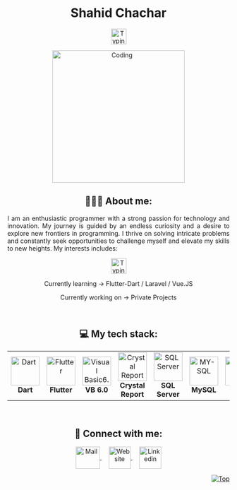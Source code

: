 <!--
**shahidchachar/shahidchachar** is a ✨ _special_ ✨ repository because its `README.md` (this file) appears on your GitHub profile.

Here are some ideas to get you started:

- 🔭 I’m currently working on ...
- 🌱 I’m currently learning ...
- 👯 I’m looking to collaborate on ...
- 🤔 I’m looking for help with ...
- 💬 Ask me about ...
- 📫 How to reach me: ...
- 😄 Pronouns: ...
- ⚡ Fun fact: ...
-->

<h1 align="center">Shahid Chachar</h1>
<p align="center">
   <img src="https://readme-typing-svg.demolab.com?font=Roboto+Slab&color=%237E3ACE&size=30&center=true&vCenter=true&width=450&duration=1500&pause=1000&lines=Software+Engineer;Website+Developer;App+Developer" width="auto" height="35" alt="Typing"/>
</p>
<p align="center">
  <img src="https://res.cloudinary.com/dry07iyvo/image/upload/v1735366890/coding_utrxxa.gif" width="300" height="auto" alt="Coding"/>
</p>
<h2 align="center">👨🏻‍💻 About me:</h2>
<p align="justify">I am an enthusiastic programmer with a strong passion for technology and innovation. My journey is guided by an endless curiosity and a desire to explore new frontiers in programming. I thrive on solving intricate problems and constantly seek opportunities to challenge myself and elevate my skills to new heights. My interests includes:</p>
<p align="center">
   <img src="https://readme-typing-svg.demolab.com?font=Roboto+Slab&color=%237E3ACE&size=30&center=true&vCenter=true&width=450&duration=1500&pause=1000&lines=Artificial+Intelligence;Data+Science;Flutter-Dart+Learning" width="auto" height="35" alt="Typing"/>
</p>
<p align="center">Currently learning -> Flutter-Dart / Laravel / Vue.JS</p>
<p align="center">Currently working on -> Private Projects</p>
<br>
<h2 align="center">💻 My tech stack:</h2>
<table align="center">
<tr>
   <td align="center"><img src="https://cdn.worldvectorlogo.com/logos/dart.svg" width="65" height="65" alt="Dart"/><br><b>Dart</b></td>
   <td align="center"><img src="https://cdn.worldvectorlogo.com/logos/flutter.svg" width="65" height="65" alt="Flutter"/><br><b>Flutter</b></td>
   <td align="center"><img src="https://cdn.worldvectorlogo.com/logos/visual-basic.svg" width="65" height="65" alt="Visual Basic6.0"/><br><b>VB 6.0</b></td>
   <td align="center"><img src="https://cdn.worldvectorlogo.com/logos/seagate-1.svg" width="65" height="65" alt="Crystal Report"/><br><b>Crystal Report</b></td>
   <td align="center"><img src="https://cdn.worldvectorlogo.com/logos/microsoft-sql-server-1.svg" width="65" height="65" alt="SQL Server"/><br><b>SQL Server</b></td>
   <td align="center"><img src="https://cdn.worldvectorlogo.com/logos/mysql-2.svg" width="65" height="65" alt="MY-SQL"/><br><b>MySQL</b></td>
   <td align="center"><img src="https://cdn.worldvectorlogo.com/logos/html-1.svg" width="65" height="65" alt="HTML"/><br><b>HTML</b></td>
   <td align="center"><img src="https://cdn.worldvectorlogo.com/logos/css-3.svg" width="65" height="65" alt="CSS"/><br><b>CSS</b></td>      
   <td align="center"><img src="https://cdn.worldvectorlogo.com/logos/php-4.svg" width="65" height="65" alt="PHP"/><br><b>PHP</b></td>   
   <td align="center"><img src="https://cdn.worldvectorlogo.com/logos/laravel-2.svg" width="65" height="65" alt=""Laravel"/><br><b>Laravel</b></td>
   <td align="center"><img src="https://cdn.worldvectorlogo.com/logos/wordpress-icon-1.svg" width="65" height="65" alt="Worpress"/><br><b>Worpress</b></td>
</tr>
</table>
<br>

<h2 align="center">🔗 Connect with me:</h2>
<p align="center">
  <a href="mailto:shahidchachar48@gmail.com">
    <img align="center" src="https://cdn.worldvectorlogo.com/logos/official-gmail-icon-2020-.svg" width="55" height="50" alt="Mail" />
  </a>
  &nbsp;&nbsp;&nbsp;
  <a href="https://qrdpro.com">
    <img align="center" src="https://cdn.worldvectorlogo.com/logos/chrome-modern-.svg" width="50" height="50" alt="Website"/>
  </a>
  &nbsp;&nbsp;&nbsp;
  <a href="https://linkedin.com/in/qaisershameer/">
    <img align="center" src="https://cdn.worldvectorlogo.com/logos/linkedin-icon-3.svg" width="50" height="50" alt="Linkedin"/>
  </a>
</p>
<p align="right"><a href="#"><img src="https://img.shields.io/static/v1?label&message=Navigate+to+Top&color=0b6ab3&style=flat&logo" alt="Top" /></a></p>
